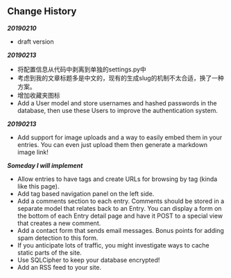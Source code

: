## Change History

_**20190210**_
* draft version


_**20190213**_
* 将配置信息从代码中剥离到单独的settings.py中
* 考虑到我的文章标题多是中文的，现有的生成slug的机制不太合适，换了一种方案。
* 增加收藏夹图标
* Add a User model and store usernames and hashed passwords in the database, then use these Users to improve the authentication system.

_**20190213**_
* Add support for image uploads and a way to easily embed them in your entries. You can even just upload them then generate a markdown image link!


_**Someday I will implement**_
* Allow entries to have tags and create URLs for browsing by tag (kinda like this page).
* Add tag based navigation panel on the left side.
* Add a comments section to each entry. Comments should be stored in a separate model that relates back to an Entry. You can display a form on the bottom of each Entry detail page and have it POST to a special view that creates a new comment.
* Add a contact form that sends email messages. Bonus points for adding spam detection to this form.
* If you anticipate lots of traffic, you might investigate ways to cache static parts of the site.
* Use SQLCipher to keep your database encrypted!
* Add an RSS feed to your site.